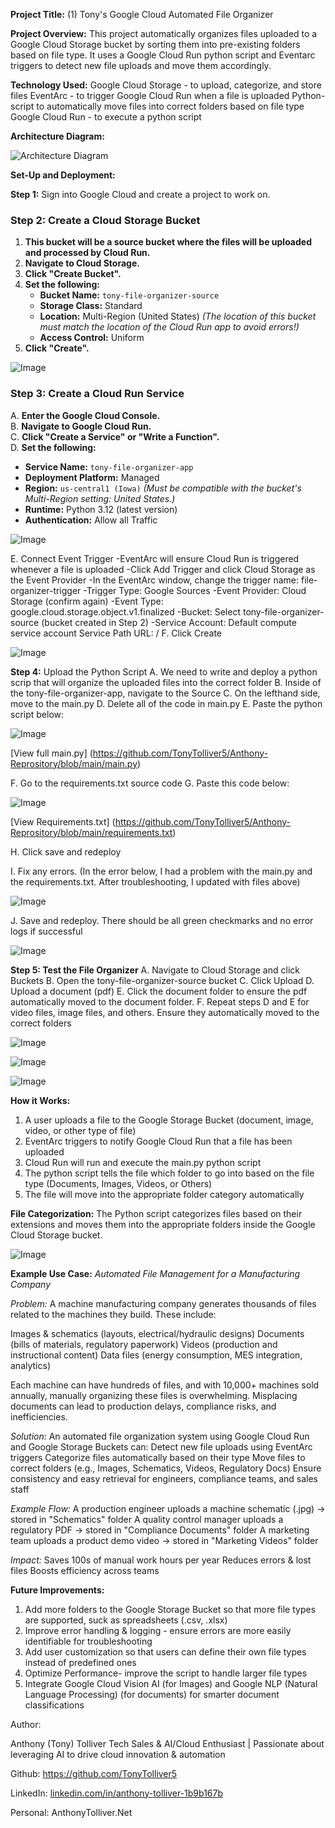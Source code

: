 **Project Title:** 
(1) Tony's Google Cloud Automated File Organizer

**Project Overview:** 
This project automatically organizes files uploaded to a Google Cloud Storage bucket by sorting them into pre-existing folders based on file type. It uses a Google Cloud Run python script and Eventarc triggers to detect new file uploads and move them accordingly.

**Technology Used:** 
Google Cloud Storage - to upload, categorize, and store files
EventArc - to trigger Google Cloud Run when a file is uploaded
Python- script to automatically move files into correct folders based on file type
Google Cloud Run - to execute a python script

**Architecture Diagram:** 

![Architecture Diagram](https://raw.githubusercontent.com/TonyTolliver5/-1-Tony-Google-Cloud-Automated-File-Organizer/main/architecture_file_png.png)

**Set-Up and Deployment:**

**Step 1:** Sign into Google Cloud and create a project to work on.

### Step 2: Create a Cloud Storage Bucket  

1. **This bucket will be a source bucket where the files will be uploaded and processed by Cloud Run.**  
2. **Navigate to Cloud Storage.**  
3. **Click "Create Bucket".**  
4. **Set the following:**  
   - **Bucket Name:** `tony-file-organizer-source`  
   - **Storage Class:** Standard  
   - **Location:** Multi-Region (United States) *(The location of this bucket must match the location of the Cloud Run app to avoid errors!)*  
   - **Access Control:** Uniform  
5. **Click "Create".**

![Image](https://raw.githubusercontent.com/TonyTolliver5/-1-Tony-Google-Cloud-Automated-File-Organizer/refs/heads/main/sep%201_finished%20bucket.png)


### Step 3: Create a Cloud Run Service  

A. **Enter the Google Cloud Console.**  
B. **Navigate to Google Cloud Run.**  
C. **Click "Create a Service" or "Write a Function".**  
D. **Set the following:**  
   - **Service Name:** `tony-file-organizer-app`  
   - **Deployment Platform:** Managed  
   - **Region:** `us-central1 (Iowa)` *(Must be compatible with the bucket's Multi-Region setting: United States.)*  
   - **Runtime:** Python 3.12 (latest version)  
   - **Authentication:** Allow all Traffic 



![Image](https://raw.githubusercontent.com/TonyTolliver5/-1-Tony-Google-Cloud-Automated-File-Organizer/refs/heads/main/Cloud_run_service.png)

E. Connect Event Trigger
-EventArc will ensure Cloud Run is triggered whenever a file is uploaded
-Click Add Trigger and click Cloud Storage as the Event Provider
-In the EventArc window, change the trigger name: file-organizer-trigger
-Trigger Type: Google Sources
-Event Provider: Cloud Storage (confirm again)
-Event Type: google.cloud.storage.object.v1.finalized
-Bucket: Select tony-file-organizer-source (bucket created in Step 2)
-Service Account: Default compute service account
Service Path URL: /
F. Click Create

![Image](https://raw.githubusercontent.com/TonyTolliver5/-1-Tony-Google-Cloud-Automated-File-Organizer/refs/heads/main/step%203_completed%20trigger.png)

**Step 4:** Upload the Python Script
A. We need to write and deploy a python scrip that will organize the uploaded files into the correct folder
B. Inside of the tony-file-organizer-app, navigate to the Source
C. On the lefthand side, move to the main.py
D. Delete all of the code in main.py
E. Paste the python script below:

![Image](https://raw.githubusercontent.com/TonyTolliver5/-1-Tony-Google-Cloud-Automated-File-Organizer/refs/heads/main/python_screenshot_script_20.jpg)

[View full main.py] (https://github.com/TonyTolliver5/Anthony-Reprository/blob/main/main.py)

F. Go to the requirements.txt source code
G. Paste this code below:

![Image](https://raw.githubusercontent.com/TonyTolliver5/-1-Tony-Google-Cloud-Automated-File-Organizer/refs/heads/main/requirements_image.jpg)

[View Requirements.txt] (https://github.com/TonyTolliver5/Anthony-Reprository/blob/main/requirements.txt)

H. Click save and redeploy

I. Fix any errors. (In the error below, I had a problem with the main.py and the requirements.txt. After troubleshooting, I updated with files above)


![Image](https://raw.githubusercontent.com/TonyTolliver5/-1-Tony-Google-Cloud-Automated-File-Organizer/refs/heads/main/error.png)


J. Save and redeploy. There should be all green checkmarks and no error logs if successful

![Image](https://raw.githubusercontent.com/TonyTolliver5/-1-Tony-Google-Cloud-Automated-File-Organizer/refs/heads/main/successful_deployment.jpg)

**Step 5: Test the File Organizer**
A. Navigate to Cloud Storage and click Buckets
B. Open the tony-file-organizer-source bucket
C. Click Upload
D. Upload a document (pdf)
E. Click the document folder to ensure the pdf automatically moved to the document folder. 
F. Repeat steps D and E for video files, image files, and others. Ensure they automatically moved to the correct folders



![Image](https://raw.githubusercontent.com/TonyTolliver5/-1-Tony-Google-Cloud-Automated-File-Organizer/refs/heads/main/working_document.png)


![Image](https://raw.githubusercontent.com/TonyTolliver5/-1-Tony-Google-Cloud-Automated-File-Organizer/refs/heads/main/working_image.png)


![Image](https://raw.githubusercontent.com/TonyTolliver5/-1-Tony-Google-Cloud-Automated-File-Organizer/refs/heads/main/working_other.png)

 
**How it Works:**
1. A user uploads a file to the Google Storage Bucket (document, image, video, or other type of file)
2. EventArc triggers to notify Google Cloud Run that a file has been uploaded
3. Cloud Run will run and execute the main.py python script
4. The python script tells the file which folder to go into based on the file type (Documents, Images, Videos, or Others)
5. The file will move into the appropriate folder category automatically 

**File Categorization:**
The Python script categorizes files based on their extensions and moves them into the appropriate folders inside the Google Cloud Storage bucket.

![Image](https://raw.githubusercontent.com/TonyTolliver5/-1-Tony-Google-Cloud-Automated-File-Organizer/refs/heads/main/file_types.jpg)

**Example Use Case:**
_Automated File Management for a Manufacturing Company_

_Problem:_ 
A machine manufacturing company generates thousands of files related to the machines they build. These include:

Images & schematics (layouts, electrical/hydraulic designs)
Documents (bills of materials, regulatory paperwork)
Videos (production and instructional content)
Data files (energy consumption, MES integration, analytics)

Each machine can have hundreds of files, and with 10,000+ machines sold annually, manually organizing these files is overwhelming. Misplacing documents can lead to production delays, compliance risks, and inefficiencies.

_Solution:_
An automated file organization system using Google Cloud Run and Google Storage Buckets can:
Detect new file uploads using EventArc triggers
Categorize files automatically based on their type
Move files to correct folders (e.g., Images, Schematics, Videos, Regulatory Docs)
Ensure consistency and easy retrieval for engineers, compliance teams, and sales staff

_Example Flow:_
A production engineer uploads a machine schematic (.jpg) → stored in "Schematics" folder
A quality control manager uploads a regulatory PDF → stored in "Compliance Documents" folder
A marketing team uploads a product demo video → stored in "Marketing Videos" folder

_Impact:_
Saves 100s of manual work hours per year
Reduces errors & lost files
Boosts efficiency across teams


**Future Improvements:**

1. Add more folders to the Google Storage Bucket so that more file types are supported, suck as spreadsheets (.csv, .xlsx)
2. Improve error handling & logging - ensure errors are more easily identifiable for troubleshooting
3. Add user customization so that users can define their own file types instead of predefined ones
4. Optimize Performance- improve the script to handle larger file types
5. Integrate Google Cloud Vision AI (for Images) and Google NLP (Natural Language Processing) (for documents) for smarter document classifications


Author:

Anthony (Tony) Tolliver
Tech Sales & AI/Cloud Enthusiast | Passionate about leveraging AI to drive cloud innovation & automation

Github: https://github.com/TonyTolliver5

LinkedIn: [linkedin.com/in/anthony-tolliver-1b9b167b](https://www.linkedin.com/in/anthony-tolliver-1b9b167b)

Personal: AnthonyTolliver.Net

